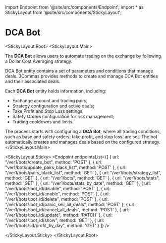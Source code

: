 import Endpoint from '@site/src/components/Endpoint';
import * as StickyLayout from '@site/src/components/StickyLayout';

# DCA Bot

<StickyLayout.Root>
<StickyLayout.Main>

The **DCA Bot** allows users to automate trading on the exchange by following a Dollar Cost Averaging strategy.

DCA Bot entity contains a set of parameters and conditions that manage deals.
3Commas provides methods to create and manage DCA Bot entities and their associated deals.
 
Each **DCA Bot** entity holds information, including: 

* Exchange account and trading pairs;
* Strategy configuration and active deals;
* Take Profit and Stop Loss settings;
* Safety Orders configuration for risk management;
* Trading cooldowns and limits.


The process starts with configuring a **DCA Bot**, where all trading conditions, such as base and safety orders, take profit, and stop loss, are set. The bot automatically creates and manages deals based on the configured strategy.
</StickyLayout.Main>

<StickyLayout.Sticky>
<Endpoint
  endpointsList={[
    {
      url: "/ver1/bots/create_bot",
      method: 'POST'
    },
    {
      url: "ver1/bots/update_pairs_black_list",
      method: 'POST'
    },
    {
      url: "/ver1/bots/pairs_black_list",
      method: 'GET'
    },
    {
      url: "/ver1/bots/strategy_list",
      method: 'GET'
    },
    {
      url: "/ver1/bots",
      method: 'GET'
    },
    {
      url: "/ver1/bots/stats",
      method: 'GET'
    },
      {
      url: "/ver1/bots/stats_by_date",
      method: 'GET'
    },
     {
      url: "/ver1/bots/:bot_id/disable",
      method: 'POST'
    },
    {
      url: "/ver1/bots/:bot_id/enable",
      method: 'POST'
    },
    {
      url: "/ver1/bots/:bot_id/delete",
      method: 'POST'
    },
    {
      url: "/ver1/bots/:bot_id/panic_sell_all_deals",
      method: 'POST'
    },
     {
      url: "/ver1/bots/:bot_id/cancel_all_deals",
      method: 'POST'
    },
    {
      url: "/ver1/bots/:bot_id/update",
      method: 'PATCH'
    },
    {
      url: "/ver1/bots/:bot_id/show",
      method: 'GET'
    },
    {
      url: "/ver1/bots/:id/profit_by_day",
      method: 'GET'
    }
  ]}
/>

</StickyLayout.Sticky>
</StickyLayout.Root>